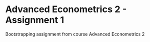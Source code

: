 # Advanced Econometrics 2 - Assignment 1
Bootstrapping assignment from course Advanced Econometrics 2
